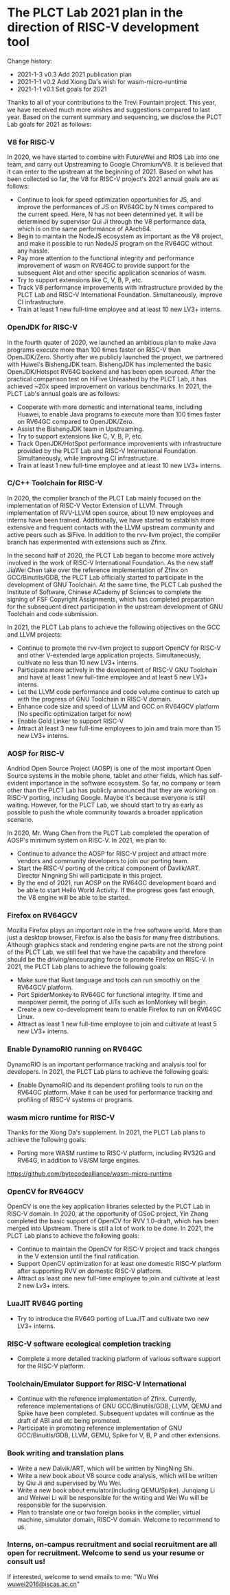 # The PLCT Lab 2021 plan in the direction of RISC-V development tool

Change history:
- 2021-1-3 v0.3 Add 2021 publication plan
- 2021-1-1 v0.2 Add Xiong Da's wish for wasm-micro-runtime
- 2021-1-1 v0.1 Set goals for 2021

Thanks to all of your contributions to the Trevi Fountain project. This year, we have received much more wishes and suggestions compared to last year. Based on the current summary and sequencing, we disclose the PLCT Lab goals for 2021 as follows:

### V8 for RISC-V

In 2020, we have started to combine with FutureWei and RIOS Lab into one team, and carry out Upstreaming to Google Chromium/V8. It is believed that it can enter to the upstream at the beginning of 2021. Based on what has been collected so far, the V8 for RISC-V project's 2021 annual goals are as follows:

- Continue to look for speed optimization opportunities for JS, and improve the performances of JS on RV64GC by N times compared to the current speed. Here, N has not been determined yet. It will be determined by supervisor Qui Ji through the V8 performance data, which is on the same performance of AArch64.
- Begin to maintain the NodeJS ecosystem as important as the V8 project, and make it possible to run NodeJS program on the RV64GC without any hassle.
- Pay more attention to the functional integrity and performance improvement of wasm on RV64GC to provide support for the subsequent AIot and other specific application scenarios of wasm.
- Try to support extensions like C, V, B, P, etc.
- Track V8 performance improvements with infrastructure provided by the PLCT Lab and RISC-V International Foundation. Simultaneously,  improve CI infrastructure.
- Train at least 1 new full-time employee and at least 10 new LV3+ interns.

### OpenJDK for RISC-V

In the fourth quater of 2020, we launched an ambitious plan to make Java programs execute more than 100 times faster on RISC-V than OpenJDK/Zero. Shortly after we publicly launched the project, we partnered with Huwei's BishengJDK team. BishengJDK has implemented the basic OpenJDK/Hotspot RV64G backend and has been open sourced. After the practical comparison test on HiFive Unleashed by the PLCT Lab, it has achieved ~20x speed improvement on various benchmarks. In 2021, the PLCT Lab's annual goals are as follows:

- Cooperate with more domestic and international teams, including Huawei, to enable Java programs to execute more than 100 times faster on RV64GC compared to OpenJDK/Zero.
- Assist the BishengJDK team in Upstreaming.
- Try to support extensions like C, V, B, P, etc.
- Track OpenJDK/HotSpot performance improvements with infrastructure provided by the PLCT Lab and RISC-V International Foundation. Simultaneously, while improving CI infrastructure.
- Train at least 1 new full-time employee and at least 10 new LV3+ interns.

### C/C++ Toolchain for RISC-V

In 2020, the complier branch of the PLCT Lab mainly focused on the implementation of RISC-V Vector Extension of LLVM. Through implementation of RVV-LLVM open source, about 10 new employees and interns have been trained. Additionally, we have started to establish more extensive and frequent contacts with the LLVM upstream community and active peers such as SiFive. In addition to the rvv-llvm project, the compiler branch has experimented with extensions such as Zfinx.

In the second half of 2020, the PLCT Lab began to become more actively involved in the work of RISC-V International Foundation. As the new staff JiaWei Chen take over the reference implementation of Zfinx on GCC/Binutils/GDB, the PLCT Lab officially started to participate in the development of GNU Toolchain. At the same time, the PLCT Lab pushed the Institute of Software, Chinese ACademy pf Sciences to complete the signing of FSF Copyright Assignments, which has completed preparation for the subsequent direct participation in the upstream development of GNU Toolchain and code submission.

In 2021, the PLCT Lab plans to achieve the following objectives on the GCC and LLVM projects:

- Continue to promote the rvv-llvm project to support OpenCV for RISC-V and other V-extended large application projects. Simultaneously, cultivate no less than 10 new LV3+ interns.
- Participate more actively in the development of RISC-V GNU Toolchain and have at least 1 new full-time employee and at least 5 new LV3+ interns.
- Let the LLVM code performance and code volume continue to catch up with the progress of GNU Toolchain in RISC-V domain.
- Enhance code size and speed of LLVM and GCC on RV64GCV platform (No specific optimization target for now)
- Enable Gold Linker to support RISC-V
- Attract at least 3 new full-time employees to join amd train more than 15 new LV3+ interns.

### AOSP for RISC-V

Andriod Open Source Project (AOSP) is one of the most important Open Source systems in the mobile phone, tablet and other fields, which has self-evident importance in the software ecosystem. So far, no company or team other than the PLCT Lab has publicly announced that they are working on RISC-V porting, including Google. Maybe it's because everyone is still waiting. However, for the PLCT Lab, we should start to try as early as possible to push the whole community towards a broader application scenario.

In 2020, Mr. Wang Chen from the PLCT Lab completed the operation of AOSP's minimum system on RISC-V. In 2021, we plan to:

- Continue to advance the AOSP for RISC-V project and attract more vendors and community developers to join our porting team.
- Start the RISC-V porting of the critical component of Davlik/ART. Director Ningning Shi will participate in this project.
- By the end of 2021, run AOSP on the RV64GC development board and be able to start Hello World Activity. If the progress goes fast enough, the V8 engine will be able to be started.

### Firefox on RV64GCV

Mozilla Firefox plays an important role in the free software world. More than just a desktop browser, Firefox is also the basis for many free distributions. Although graphics stack and rendering engine parts are not the strong point of the PLCT Lab, we still feel that we have the capability and therefore should be the driving/encouraging force to promote Firefox on RISC-V. In 2021, the PLCT Lab plans to achieve the following goals:

- Make sure that Rust language and tools can run smoothly on the RV64GCV platform.
- Port SpiderMonkey to RV64GC for functional integrity. If time and manpower permit, the poring of JITs such as IonMonkey will begin.
- Create a new co-development team to enable Firefox to run on RV64GC Linux.
- Attract as least 1 new full-time employee to join and cultivate at least 5 new LV3+ interns.

### Enable DynamoRIO running on RV64GC

DynamoRIO is an important performance tracking and analysis tool for developers. In 2021, the PLCT Lab plans to achieve the following goals:

- Enable DynamoRIO and its dependent profiling tools to run on the RV64GC platform. Make it can be used for performance tracking and profiling of RISC-V systems or programs.
### wasm micro runtime for RISC-V

Thanks for the Xiong Da's supplement. In 2021, the PLCT Lab plans to achieve the following goals:
- Porting more WASM runtime to RISC-V platform, including RV32G and RV64G, in addition to V8/SM large engines.

https://github.com/bytecodealliance/wasm-micro-runtime


### OpenCV for RV64GCV

OpenCV is one the key application libraries selected by the PLCT Lab in RISC-V domain. In 2020, at the opportunity of GSoC project, Yin Zhang completed the basic support of OpenCV for RVV 1.0-draft, which has been merged into Upstream. There is still a lot of work to be done. In 2021, the PLCT Lab plans to achieve the following goals:

- Continue to maintain the OpenCV for RISC-V project and track changes in the V extension until the final ratification.
- Support OpenCV optimization for at least one domestic RISC-V platform after supporting RVV on domestic RISC-V platform.
- Attract as least one new full-time employee to join and cultivate at least 2 new Lv3+ inters.

### LuaJIT RV64G porting

- Try to introduce the RV64G porting of LuaJIT and cultivate two new LV3+ interns.

### RISC-V software ecological completion tracking

- Complete a more detailed tracking platform of various software support for the RISC-V platform.

### Toolchain/Emulator Support for RISC-V International

- Continue with the reference implementation of Zfinx. Currently, reference implementations of GNU GCC/Binutils/GDB, LLVM, QEMU and Spike have been completed. Subsequent updates will continue as the draft of ABI and etc being promoted.
- Participate in promoting reference implementation of GNU GCC/Binuitls/GDB, LLVM, GEMU, Spike for V, B, P and other extensions.

### Book writing and translation plans

- Write a new Dalvik/ART, which will be written by NingNing Shi.
- Write a new book about V8 source code analysis, which will be written by Qiu Ji and supervised by Wu Wei.
- Write a new book about emulator(including QEMU/Spike). Junqiang Li and Weiwei Li will be responsible for the writing and Wei Wu will be responsible for the supervision.
- Plan to translate one or two foreign books in the complier, virtual machine, simulator domain, RISC-V domain. Welcome to recommend to us.
  

### Interns, on-campus recruitment and social recruitment are all open for recruitment. Welcome to send us your resume or consult us!

If interested, welcome to send emails to me: "Wu Wei <wuwei2016@iscas.ac.cn>"
